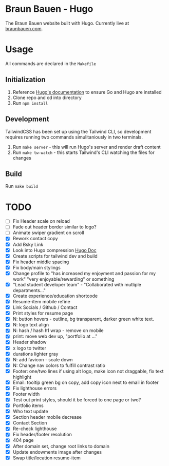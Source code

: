 # Braun Bauen - Hugo
The Braun Bauen website built with Hugo. Currently live at [braunbauen.com]().

# Usage
All commands are declared in the `Makefile`

## Initialization
1. Reference [Hugo's documentation](https://gohugo.io/installation/macos/) to ensure Go and Hugo are installed
1. Clone repo and cd into directory
2. Run `npm install`

## Development
TailwindCSS has been set up using the Tailwind CLI, so development requires running two commands simulitaniously in two terminals.
1. Run `make server` - this will run Hugo's server and render draft content
2. Run `make tw-watch` - this starts Tailwind's CLI watching the files for changes

## Build
Run `make build`


# TODO
- [ ] Fix Header scale on reload
- [ ] Fade out header border similar to logo?
- [ ] Animate swiper gradient on scroll 
- [x] Rework contact copy
- [x] Add Bsky Link
- [x] Look into Hugo compression [Hugo Doc](https://gohugo.io/hugo-pipes/postprocess/)
- [x] Create scripts for tailwind dev and build
- [x] Fix header middle spacing
- [x] Fix body/main stylings
- [x] Change profile to "has increased my enjoyment and passion for my work" "very enjoyable/rewarding" or something
- [x] "Lead student developer team" - "Collaborated with mutliple departments..."
- [x] Create experience/education shortcode
- [x] Resume-item mobile refine
- [x] Link Socials / Github / Contact
- [x] Print styles for resume page
- [x] N: button hovers - outline, bg transparent, darker green white text.
- [x] N: logo text align
- [x] N: hash / hash h1 wrap - remove on mobile
- [x] print: move web dev up, "portfolio at ..."
- [x] Header shadow
- [x] x logo to twitter
- [x] durations lighter gray
- [x] N: add favicon - scale down
- [x] N: Change nav colors to fulfill contrast ratio
- [x] Footer: one/two lines if using alt logo, make icon not draggable, fix text highlight
- [x] Email: tooltip green bg on copy, add copy icon next to email in footer
- [x] Fix lighthouse errors
- [x] Footer width
- [x] Test out print styles, should it be forced to one page or two?
- [x] Portfolio items
- [x] Who text update
- [x] Section header mobile decrease
- [x] Contact Section
- [x] Re-check lighthouse
- [x] Fix header/footer resolution
- [x] 404 page
- [x] After domain set, change root links to domain
- [x] Update endowments image after changes
- [x] Swap title/location resume-item
